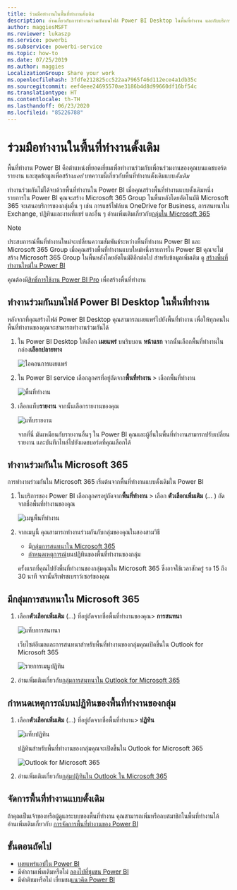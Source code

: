 ```yaml
---
title: ร่วมมือทำงานในพื้นที่ทำงานดั้งเดิม
description: อ่านเกี่ยวกับการทำงานร่วมกันบนไฟล์ Power BI Desktop ในพื้นที่ทำงาน และกับบริการของ Microsoft 365 เช่น การแชร์ไฟล์บน OneDrive for Business, การสนทนาใน Exchange, ปฏิทิน และงาน
author: maggiesMSFT
ms.reviewer: lukaszp
ms.service: powerbi
ms.subservice: powerbi-service
ms.topic: how-to
ms.date: 07/25/2019
ms.author: maggies
LocalizationGroup: Share your work
ms.openlocfilehash: 3fdfe212825cc522aa7965f46d112ece4a1db35c
ms.sourcegitcommit: eef4eee24695570ae3186b4d8d99660df16bf54c
ms.translationtype: HT
ms.contentlocale: th-TH
ms.lasthandoff: 06/23/2020
ms.locfileid: "85226788"
---
```

# <a name="collaborate-in-a-classic-workspace"></a>ร่วมมือทำงานในพื้นที่ทำงานดั้งเดิม
พื้นที่ทำงาน Power BI คือตำแหน่งที่ยอดเยี่ยมเพื่อทำงานร่วมกับเพื่อนร่วมงานของคุณบนแดชบอร์ด รายงาน และชุดข้อมูลเพื่อสร้าง*แอป* บทความนี้เกี่ยวกับพื้นที่ทำงานดั้งเดิมแบบ*ดั้งเดิม*  

ทำงานร่วมกันไม่ได้จบด้วยพื้นที่ทำงานใน Power BI เมื่อคุณสร้างพื้นที่ทำงานแบบดั้งเดิมหนึ่งรายการใน Power BI คุณจะสร้าง Microsoft 365 Group ในพื้นหลังโดยอัตโนมัติ Microsoft 365 จะเสนอบริการของกลุ่มอื่น ๆ เช่น การแชร์ไฟล์บน OneDrive for Business, การสนทนาใน Exchange, ปฏิทินและงานที่แชร์ และอื่น ๆ อ่านเพิ่มเติมเกี่ยวกับ[กลุ่มใน Microsoft 365](https://support.office.com/article/Create-a-group-in-Office-365-7124dc4c-1de9-40d4-b096-e8add19209e9)

> [!NOTE]
> ประสบการณ์พื้นที่ทำงานใหม่จะเปลี่ยนความสัมพันธ์ระหว่างพื้นที่ทำงาน Power BI และ Microsoft 365 Group เมื่อคุณสร้างพื้นที่ทำงานแบบใหม่หนึ่งรายการใน Power BI คุณจะไม่สร้าง Microsoft 365 Group ในพื้นหลังโดยอัตโนมัติอีกต่อไป สำหรับข้อมูลเพิ่มเติม ดู [สร้างพื้นที่ทำงานใหม่ใน Power BI](service-create-the-new-workspaces.md)

คุณต้องมี[สิทธิ์การใช้งาน Power BI Pro](../fundamentals/service-features-license-type.md) เพื่อสร้างพื้นที่ทำงาน

## <a name="collaborate-on-power-bi-desktop-files-in-a-workspace"></a>ทำงานร่วมกันบนไฟล์ Power BI Desktop ในพื้นที่ทำงาน
หลังจากที่คุณสร้างไฟล์ Power BI Desktop คุณสามารถเผยแพร่ไปยังพื้นที่ทำงาน เพื่อให้ทุกคนในพื้นที่ทำงานของคุณจะสามารถทำงานร่วมกันได้

1. ใน Power BI Desktop ให้เลือก **เผยแพร่** บนริบบอน **หน้าแรก** จากนั้นเลือกพื้นที่ทำงานในกล่อง**เลือกปลายทาง**
   
    ![ไอคอนการเผยแพร่](media/service-collaborate-power-bi-workspace/power-bi-group-publish-pbix.png)
2. ใน Power BI service เลือกลูกศรที่อยู่ถัดจาก**พื้นที่ทำงาน** > เลือกพื้นที่ทำงาน
   
    ![พื้นที่ทำงาน](media/service-collaborate-power-bi-workspace/power-bi-workspace-nav-arrow.png)
3. เลือกแท็บ**รายงาน** จากนั้นเลือกรายงานของคุณ
   
    ![แท็บรายงาน](media/service-collaborate-power-bi-workspace/power-bi-workspace-report.png)
   
    จากที่นี่ มันเหมือนกับรายงานอื่นๆ ใน Power BI คุณและผู้อื่นในพื้นที่ทำงานสามารถปรับเปลี่ยนรายงาน และบันทึกไทล์ไปยังแดชบอร์ดที่คุณเลือกได้

## <a name="collaborate-in-microsoft-365"></a>ทำงานร่วมกันใน Microsoft 365
การทำงานร่วมกันใน Microsoft 365 เริ่มต้นจากพื้นที่ทำงานแบบดั้งเดิมใน Power BI

1. ในบริการของ Power BI เลือกลูกศรอยู่ถัดจาก**พื้นที่ทำงาน** > เลือก **ตัวเลือกเพิ่มเติม** (... ) ถัดจากชื่อพื้นที่ทำงานของคุณ 
   
   ![เมนูพื้นที่ทำงาน](media/service-collaborate-power-bi-workspace/power-bi-app-ellipsis.png)
2. จากเมนูนี้ คุณสามารถทำงานร่วมกันกับกลุ่มของคุณในสองสามวิธี 
   
   * มี[กลุ่มการสนทนาใน Microsoft 365](#have-a-group-conversation-in-microsoft-365)
   * [กำหนดเหตุการณ์](#schedule-an-event-on-the-group-workspace-calendar)บนปฏิทินของพื้นที่ทำงานของกลุ่ม
   
   ครั้งแรกที่คุณไปยังพื้นที่ทำงานของกลุ่มคุณใน Microsoft 365 ซึ่งอาจใช้เวลาสักครู่ รอ 15 ถึง 30 นาที จากนั้นรีเฟรชเบราว์เซอร์ของคุณ

## <a name="have-a-group-conversation-in-microsoft-365"></a>มีกลุ่มการสนทนาใน Microsoft 365
1. เลือก**ตัวเลือกเพิ่มเติม** (...) ที่อยู่ถัดจากชื่อพื้นที่ทำงานของคุณ\> **การสนทนา** 
   
    ![แท็บการสนทนา](media/service-collaborate-power-bi-workspace/power-bi-app-ellipsis.png)
   
   เว็บไซต์อีเมลและการสนทนาสำหรับพื้นที่ทำงานของกลุ่มคุณเปิดขึ้นใน Outlook for Microsoft 365
   
   ![รายการเมนูปฏิทิน](media/service-collaborate-power-bi-workspace/pbi_grps_o365convo.png)
2. อ่านเพิ่มเติมเกี่ยวกับ[กลุ่มการสนทนาใน Outlook for Microsoft 365](https://support.office.com/Article/Have-a-group-conversation-a0482e24-a769-4e39-a5ba-a7c56e828b22)

## <a name="schedule-an-event-on-the-group-workspace-calendar"></a>กำหนดเหตุการณ์บนปฏิทินของพื้นที่ทำงานของกลุ่ม
1. เลือก**ตัวเลือกเพิ่มเติม** (...) ที่อยู่ถัดจากชื่อพื้นที่ทำงาน\> **ปฏิทิน** 
   
   ![แท็บปฏิทิน](media/service-collaborate-power-bi-workspace/power-bi-app-ellipsis.png)
   
   ปฏิทินสำหรับพื้นที่ทำงานของกลุ่มคุณจะเปิดขึ้นใน Outlook for Microsoft 365
   
   ![Outlook for Microsoft 365](media/service-collaborate-power-bi-workspace/pbi_grps_o365_calendar.png)
2. อ่านเพิ่มเติมเกี่ยวกับ[กลุ่มปฏิทินใน Outlook ใน Microsoft 365](https://support.office.com/Article/Add-edit-and-subscribe-to-group-events-0cf1ad68-1034-4306-b367-d75e9818376a)

## <a name="manage-a-classic-workspace"></a>จัดการพื้นที่ทำงานแบบดั้งเดิม
ถ้าคุณเป็นเจ้าของหรือผู้ดูแลระบบของพื้นที่ทำงาน คุณสามารถเพิ่มหรือลบสมาชิกในพื้นที่ทำงานได้ อ่านเพิ่มเติมเกี่ยวกับ [การจัดการพื้นที่ทำงานของ Power BI](service-manage-app-workspace-in-power-bi-and-office-365.md)

## <a name="next-steps"></a>ขั้นตอนถัดไป
* [เผยแพร่แอปใน Power BI](service-create-distribute-apps.md)
* มีคำถามเพิ่มเติมหรือไม่ [ลองไปที่ชุมชน Power BI](https://community.powerbi.com/)
* มีคำติชมหรือไม่ เยี่ยมชม[แนวคิด Power BI](https://ideas.powerbi.com/forums/265200-power-bi)
